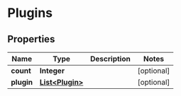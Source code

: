 
# Plugins

## Properties
Name | Type | Description | Notes
------------ | ------------- | ------------- | -------------
**count** | **Integer** |  |  [optional]
**plugin** | [**List&lt;Plugin&gt;**](Plugin.md) |  |  [optional]



